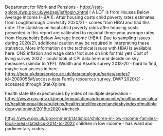 Department for Work and Pensions - https://stat-xplore.dwp.gov.uk/webapi/jsf/login.xhtml ( A LOT is from Houses Below Average Income (HBAI)).
After housing costs child poverty rates estimates from Loughborough University 2020/21  - comes from HBAI and had this note: The statistics on local child poverty rates after housing costs 															presented in this report are calibrated to regional three-year average rates from Households Below 															Average Income (HBAI). Due to sampling issues during 2020/21, additional caution may be required in 															interpreting these statistics. More information on the technical issues with HBAI is available here.
															ONS inflation and wage data (Not sure on link for this yet)
Cost of living survey 2022 											- could look at CPI data here and decide on key measures (similar to YFF).
Wealth and Assets survey 2018-20 										- hard to find, maybe can access in here 																									  https://beta.ukdataservice.ac.uk/datacatalogue/series/series?id=2000056#!/access-data
Family resources survey, DWP 2020/21                                                    - accessed through Stat-Xplore.


health state life expectancies by index of multiple deprivation - https://www.ons.gov.uk/peoplepopulationandcommunity/healthandsocialcare/healthinequalities/bulletins/healthstatelifeexpectanciesbyindexofmultipledeprivationimd/2018to2020
##check

https://www.gov.uk/government/statistics/children-in-low-income-families-local-area-statistics-2014-to-2022 children in low income - has ward and parlimentary codes.

